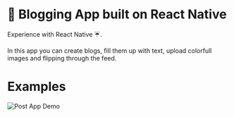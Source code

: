 # 🔮 Blogging App built on React Native

Experience with React Native ☔. 

In this app you can create blogs, fill them up with text, upload colorfull images and flipping through the feed.

# Examples
![Post App Demo](InShot-20200218-161346488.GIF)
